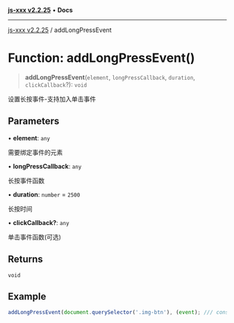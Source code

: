 [**js-xxx v2.2.25**](../README.md) • **Docs**

***

[js-xxx v2.2.25](../README.md) / addLongPressEvent

# Function: addLongPressEvent()

> **addLongPressEvent**(`element`, `longPressCallback`, `duration`, `clickCallback`?): `void`

设置长按事件-支持加入单击事件

## Parameters

• **element**: `any`

需要绑定事件的元素

• **longPressCallback**: `any`

长按事件函数

• **duration**: `number` = `2500`

长按时间

• **clickCallback?**: `any`

单击事件函数(可选)

## Returns

`void`

## Example

```ts
addLongPressEvent(document.querySelector('.img-btn'), (event); /// console.log('addLongPressEvent'), 3000); /// 长按会触发事件
```
